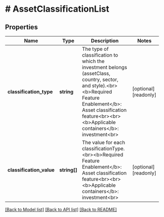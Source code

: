 # # AssetClassificationList

## Properties

Name | Type | Description | Notes
------------ | ------------- | ------------- | -------------
**classification_type** | **string** | The type of classification to which the investment belongs (assetClass, country, sector, and style).&lt;br&gt;&lt;b&gt;Required Feature Enablement&lt;/b&gt;: Asset classification feature&lt;br&gt;&lt;br&gt;&lt;b&gt;Applicable containers&lt;/b&gt;: investment&lt;br&gt; | [optional] [readonly]
**classification_value** | **string[]** | The value for each classificationType.&lt;br&gt;&lt;b&gt;Required Feature Enablement&lt;/b&gt;: Asset classification feature&lt;br&gt;&lt;br&gt;&lt;b&gt;Applicable containers&lt;/b&gt;: investment&lt;br&gt; | [optional] [readonly]

[[Back to Model list]](../../README.md#models) [[Back to API list]](../../README.md#endpoints) [[Back to README]](../../README.md)
